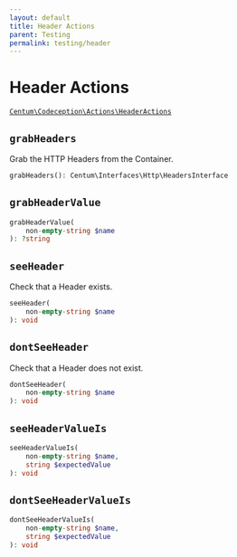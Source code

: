 ```yaml
---
layout: default
title: Header Actions
parent: Testing
permalink: testing/header
---
```




# Header Actions

[`Centum\Codeception\Actions\HeaderActions`](https://github.com/SidRoberts/centum/blob/development/src/Codeception/Actions/HeaderActions.php)



## `grabHeaders`

Grab the HTTP Headers from the Container.

```php
grabHeaders(): Centum\Interfaces\Http\HeadersInterface
```



## `grabHeaderValue`

```php
grabHeaderValue(
    non-empty-string $name
): ?string
```



## `seeHeader`

Check that a Header exists.

```php
seeHeader(
    non-empty-string $name
): void
```



## `dontSeeHeader`

Check that a Header does not exist.

```php
dontSeeHeader(
    non-empty-string $name
): void
```



## `seeHeaderValueIs`

```php
seeHeaderValueIs(
    non-empty-string $name,
    string $expectedValue
): void
```



## `dontSeeHeaderValueIs`

```php
dontSeeHeaderValueIs(
    non-empty-string $name,
    string $expectedValue
): void
```
